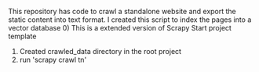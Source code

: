 This repository has code to crawl a standalone website and export the static content into text format.
I created this script to index the pages into a vector database
0) This is a extended version of Scrapy Start project template
1) Created crawled_data directory in the root project
2) run 'scrapy crawl tn'
